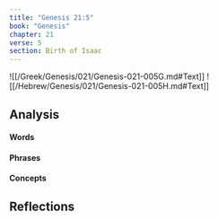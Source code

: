 ```yaml
---
title: "Genesis 21:5"
book: "Genesis"
chapter: 21
verse: 5
section: Birth of Isaac
---
```

![[/Greek/Genesis/021/Genesis-021-005G.md#Text]]
![[/Hebrew/Genesis/021/Genesis-021-005H.md#Text]]

## Analysis

#### Words

#### Phrases

#### Concepts

## Reflections
